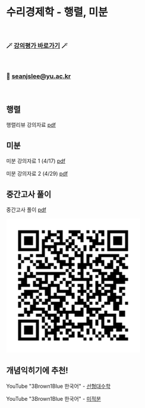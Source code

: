 # 수리경제학 - 행렬, 미분
<br>
<!-- Original 강의평가 link (commented out) -->
<!-- [강의평가](https://docs.google.com/forms/d/e/1FAIpQLSc7EUraYoKooXCu_Vzh-HTljYHvz4-x8A69LS1J9gyoCDzx8A/viewform?usp=dialog) -->

### 🪄 [강의평가 바로가기](https://docs.google.com/forms/d/e/1FAIpQLSc7EUraYoKooXCu_Vzh-HTljYHvz4-x8A69LS1J9gyoCDzx8A/viewform?usp=dialog) 🪄

<br>

### 📨 [seanjslee@yu.ac.kr](mailto:seanjslee@yu.ac.kr)

<br>


## 행렬


행렬리뷰 강의자료 [pdf](lecture_slides/LinearAlgebra.pdf)


## 미분


미분 강의자료 1 (4/17) [pdf](lecture_slides/diff_short_polynomial_power.pdf)

미분 강의자료 2 (4/29) [pdf](lecture_slides/diff_after_mid_term.pdf)



## 중간고사 풀이

중간고사 풀이 [pdf](lecture_slides/mid_term_solution.pdf)


<!-- 극한 강의자료 [pdf](lecture_slides/differentiation_part1_limits.pdf)

미분 강의자료 [pdf](lecture_slides/differentiation_part2.pdf) -->

![image info](fig/qr-code_git_readme.png)

## 개념익히기에 추천!

YouTube "3Brown1Blue 한국어" - [선형대수학](https://www.youtube.com/watch?v=ic_hG2M2nG0&list=PLkoaXOTFHiqhVDo0nWybNmihCP_4BjOFR)

YouTube "3Brown1Blue 한국어" - [미적분](https://www.youtube.com/watch?v=In7fzo1JdHE&list=PLkoaXOTFHiqjfsanyvicarnZv-YLC8QN-)